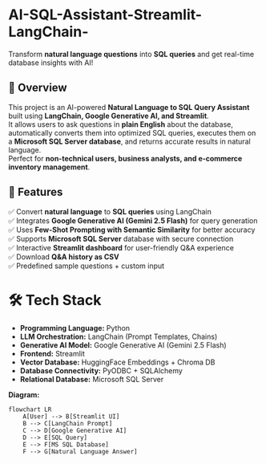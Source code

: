 # AI-SQL-Assistant-Streamlit-LangChain-
Transform **natural language questions** into **SQL queries** and get real-time database insights with AI!
## 📌 Overview  
This project is an AI-powered **Natural Language to SQL Query Assistant** built using **LangChain, Google Generative AI, and Streamlit**.  
It allows users to ask questions in **plain English** about the database, automatically converts them into optimized SQL queries, executes them on a **Microsoft SQL Server database**, and returns accurate results in natural language.  
Perfect for **non-technical users, business analysts, and e-commerce inventory management**.
## 🚀 Features  
✅ Convert **natural language** to **SQL queries** using LangChain  
✅ Integrates **Google Generative AI (Gemini 2.5 Flash)** for query generation  
✅ Uses **Few-Shot Prompting with Semantic Similarity** for better accuracy  
✅ Supports **Microsoft SQL Server** database with secure connection  
✅ Interactive **Streamlit dashboard** for user-friendly Q&A experience  
✅ Download **Q&A history as CSV**  
✅ Predefined sample questions + custom input  

# 🛠 Tech Stack

- **Programming Language:** Python  
- **LLM Orchestration:** LangChain (Prompt Templates, Chains)  
- **Generative AI Model:** Google Generative AI (Gemini 2.5 Flash)  
- **Frontend:** Streamlit  
- **Vector Database:** HuggingFace Embeddings + Chroma DB  
- **Database Connectivity:** PyODBC + SQLAlchemy  
- **Relational Database:** Microsoft SQL Server  

**Diagram:**

```mermaid
flowchart LR
    A[User] --> B[Streamlit UI]
    B --> C[LangChain Prompt]
    C --> D[Google Generative AI]
    D --> E[SQL Query]
    E --> F[MS SQL Database]
    F --> G[Natural Language Answer]
```
